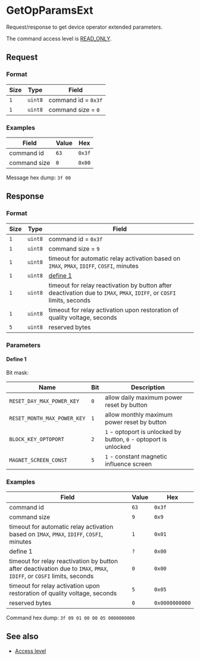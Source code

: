 # GetOpParamsExt

Request/response to get device operator extended parameters.

The command access level is [READ_ONLY](../basics.md#command-access-level).


## Request

### Format

| Size | Type    | Field               |
| ---- | ------- | ------------------- |
| `1`  | `uint8` | command id = `0x3f` |
| `1`  | `uint8` | command size = `0`  |

### Examples

| Field        | Value | Hex    |
| ------------ | ----- | ------ |
| command id   | `63`  | `0x3f` |
| command size | `0`   | `0x00` |

Message hex dump: `3f 00`


## Response

### Format

| Size | Type    | Field                                                                                                                  |
| ---- | ------- | ---------------------------------------------------------------------------------------------------------------------- |
| `1`  | `uint8` | command id = `0x3f`                                                                                                    |
| `1`  | `uint8` | command size = `9`                                                                                                     |
| `1`  | `uint8` | timeout for automatic relay activation based on `IMAX`, `PMAX`, `IDIFF`, `COSFI`, minutes                              |
| `1`  | `uint8` | [define 1](#define-1)                                                                                                  |
| `1`  | `uint8` | timeout for relay reactivation by button after deactivation due to `IMAX`, `PMAX`, `IDIFF`, or `COSFI` limits, seconds |
| `1`  | `uint8` | timeout for relay activation upon restoration of quality voltage, seconds                                              |
| `5`  | `uint8` | reserved bytes                                                                                                         |

### Parameters

#### Define 1

Bit mask:

| Name                        | Bit | Description                                                      |
| --------------------------- | --- | ---------------------------------------------------------------- |
| `RESET_DAY_MAX_POWER_KEY`   | `0` | allow daily maximum power reset by button                        |
| `RESET_MONTH_MAX_POWER_KEY` | `1` | allow monthly maximum power reset by button                      |
| `BLOCK_KEY_OPTOPORT`        | `2` | `1` - optoport is unlocked by button, `0` - optoport is unlocked |
| `MAGNET_SCREEN_CONST`       | `5` | `1` - constant magnetic influence screen                         |

### Examples

| Field                                                                                                                  | Value | Hex            |
| ---------------------------------------------------------------------------------------------------------------------- | ----- | -------------- |
| command id                                                                                                             | `63`  | `0x3f`         |
| command size                                                                                                           | `9`   | `0x9`          |
| timeout for automatic relay activation based on `IMAX`, `PMAX`, `IDIFF`, `COSFI`, minutes                              | `1`   | `0x01`         |
| define 1                                                                                                               | `?`   | `0x00`         |
| timeout for relay reactivation by button after deactivation due to `IMAX`, `PMAX`, `IDIFF`, or `COSFI` limits, seconds | `0`   | `0x00`         |
| timeout for relay activation upon restoration of quality voltage, seconds                                              | `5`   | `0x05`         |
| reserved bytes                                                                                                         | `0`   | `0x0000000000` |

Command hex dump: `3f 09 01 00 00 05 0000000000`


## See also

* [Access level](../basics.md#command-access-level)
